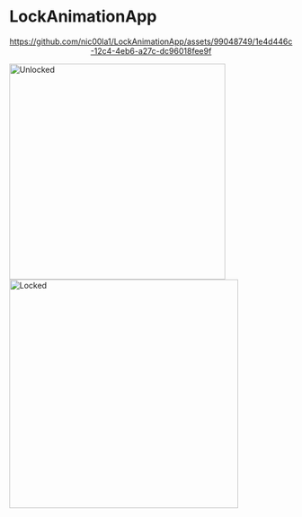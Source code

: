 # LockAnimationApp
 <div align="center">


https://github.com/nic00la1/LockAnimationApp/assets/99048749/1e4d446c-12c4-4eb6-a27c-dc96018fee9f



  
 </div>
<img width="384" alt="Unlocked" src="https://github.com/nic00la1/LockAnimationApp/assets/99048749/7ce7b3b9-cc9d-4b38-98f3-c33692c5bd62">
<img width="407" alt="Locked" src="https://github.com/nic00la1/LockAnimationApp/assets/99048749/5d82dd7c-c590-4230-b075-a3f8d6435e89">
